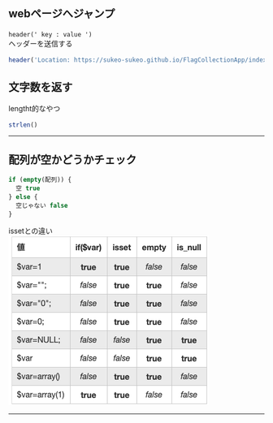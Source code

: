 ## webページへジャンプ
`header(' key : value ')`  
ヘッダーを送信する
```php
header('Location: https://sukeo-sukeo.github.io/FlagCollectionApp/index.html')
```
## 文字数を返す
lengtht的なやつ
```php
strlen()
```
***
## 配列が空かどうかチェック
```php
if (empty(配列)) {
  空 true
} else {
  空じゃない false
}
```
issetとの違い  
![](../assets/isset_empty.png)
***